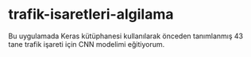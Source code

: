 # trafik-isaretleri-algilama

Bu uygulamada Keras kütüphanesi kullanılarak önceden tanımlanmış 43 tane trafik işareti için CNN modelimi eğitiyorum.
